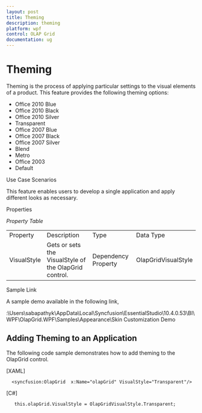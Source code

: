 ```yaml
---
layout: post
title: Theming
description: theming
platform: wpf
control: OLAP Grid
documentation: ug
---
```


# Theming

Theming is the process of applying particular settings to the visual elements of a product. This feature provides the following theming options:

* Office 2010 Blue
* Office 2010 Black
* Office 2010 Silver
* Transparent
* Office 2007 Blue
* Office 2007 Black
* Office 2007 Silver
* Blend
* Metro
* Office 2003
* Default

Use Case Scenarios

This feature enables users to develop a single application and apply different looks as necessary. 

Properties

_Property Table_

<table>
<tr>
<td>
Property </td><td>
Description </td><td>
Type </td><td>
Data Type </td></tr>
<tr>
<td>
VisualStyle </td><td>
Gets or sets the VisualStyle of the OlapGrid control.</td><td>
Dependency Property</td><td>
OlapGridVisualStyle</td></tr>
</table>


Sample Link

A sample demo available in the following link,

<InstalledDrive>:\Users\sabapathyk\AppData\Local\Syncfusion\EssentialStudio\10.4.0.53\BI\WPF\OlapGrid.WPF\Samples\Appearance\Skin Customization Demo

## Adding Theming to an Application 

The following code sample demonstrates how to add theming to the OlapGrid control.

[XAML]



      <syncfusion:OlapGrid  x:Name="olapGrid" VisualStyle="Transparent"/>







[C#]



       this.olapGrid.VisualStyle = OlapGridVisualStyle.Transparent;





